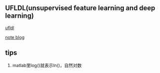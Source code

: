 ## UFLDL(unsupervised feature learning and deep learning)
[ufldl](http://ufldl.stanford.edu/wiki/index.php/UFLDL%E6%95%99%E7%A8%8B)

[note blog](http://blog.csdn.net/dinosoft/article/details/50103503)

## tips
1. matlab里log()就表示ln()，自然对数
